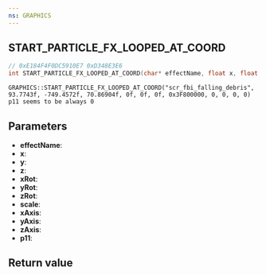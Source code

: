 ```yaml
---
ns: GRAPHICS
---
```

## START_PARTICLE_FX_LOOPED_AT_COORD

```c
// 0xE184F4F0DC5910E7 0xD348E3E6
int START_PARTICLE_FX_LOOPED_AT_COORD(char* effectName, float x, float y, float z, float xRot, float yRot, float zRot, float scale, BOOL xAxis, BOOL yAxis, BOOL zAxis, BOOL p11);
```

```
GRAPHICS::START_PARTICLE_FX_LOOPED_AT_COORD("scr_fbi_falling_debris", 93.7743f, -749.4572f, 70.86904f, 0f, 0f, 0f, 0x3F800000, 0, 0, 0, 0)  
p11 seems to be always 0  
```

## Parameters
* **effectName**: 
* **x**: 
* **y**: 
* **z**: 
* **xRot**: 
* **yRot**: 
* **zRot**: 
* **scale**: 
* **xAxis**: 
* **yAxis**: 
* **zAxis**: 
* **p11**: 

## Return value
